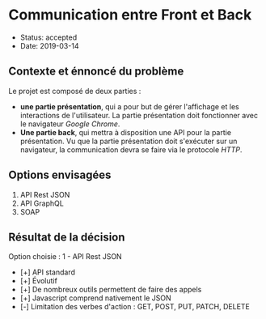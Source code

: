 # Communication entre Front et Back

* Status: accepted
* Date: 2019-03-14

## Contexte et énnoncé du problème

Le projet est composé de deux parties :
 * __une partie présentation__, qui a pour but de gérer l'affichage et les
   interactions de l'utilisateur. La partie présentation doit fonctionner avec
   le navigateur _Google Chrome_.
 * __Une partie back__, qui mettra à disposition une API pour la partie
   présentation.
Vu que la partie présentation doit s'exécuter sur un navigateur, la
communication devra se faire via le protocole _HTTP_.

## Options envisagées

 1. API Rest JSON
 2. API GraphQL
 3. SOAP

## Résultat de la décision

Option choisie : 1 - API Rest JSON

 * [+] API standard
 * [+] Évolutif
 * [+] De nombreux outils permettent de faire des appels
 * [+] Javascript comprend nativement le JSON
 * [-] Limitation des verbes d'action : GET, POST, PUT, PATCH, DELETE
